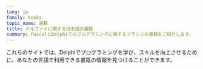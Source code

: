 ```yaml
---
lang: jp
family: books
topic_name: 書籍
title: デルファイに関する日本語の書籍
summary: PascalとDelphiでのプログラミングに関するフランスの書籍をご紹介します。
---
```

これらのサイトでは、Delphiでプログラミングを学び、スキルを向上させるために、あなたの言語で利用できる書籍の情報を見つけることができます。